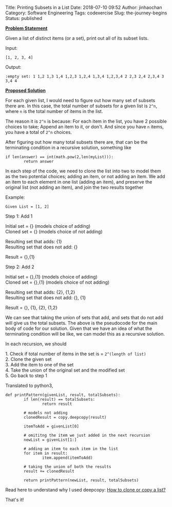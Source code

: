 Title: Printing Subsets in a List
Date: 2018-07-10 09:52
Author: jinhaochan
Category: Software Engineering
Tags: codexercise
Slug: the-journey-begins
Status: published

**<u> Problem Statement </u>**

Given a list of distinct items (or a set), print out all of its subset lists.

Input:

` [1, 2, 3, 4] `

Output:

`:empty set: 1 1,2 1,3 1,4 1,2,3 1,2,4 1,3,4 1,2,3,4 2 2,3 2,4 2,3,4 3 3,4 4`

**<u> Proposed Solution </u>**

For each given list, I would need to figure out how many set of subsets there are. In this case, the total number of subsets for a given list is `2^n`, where `n` is the total number of items in the list.

The reason it is `2^n` is because: For each item in the list, you have 2 possible choices to take; Append an item to it, or don't. And since you have `n` items, you have a total of `2^n` choices.

After figuring out how many total subsets there are, that can be the terminating condition in a recursive solution, something like


    if len(answer) == int(math.pow(2,len(myList))):
            return answer

In each step of the code, we need to clone the list into two to model them as the two potential choices; adding an item, or not adding an item. We add an item to each element in one list (adding an item), and preserve the original list (not adding an item), and join the two results together

Example:

`Given List = [1, 2]`

Step 1: Add 1

Initial set = {} (models choice of adding)  
Cloned set = {} (models choice of not adding)

Resulting set that adds: {1}  
Resulting set that does not add: {}

Result = {},{1}

Step 2: Add 2

Initial set = {},{1} (models choice of adding)  
Cloned set = {},{1} (models choice of not adding)

Resulting set that adds: {2}, {1,2}  
Resulting set that does not add: {}, {1}

Result = {}, {1}, {2}, {1,2}</code>

We can see that taking the union of sets that add, and sets that do not add will give us the total subsets. The above is the pseudocode for the main body of code for our solution. Given that we have an idea of what the terminating condition will be like, we can model this as a recursive solution.

In each recursion, we should

1\. Check if total number of items in the set is = `2^(length of list)`  
2. Clone the given set  
3. Add the item to one of the set  
4. Take the union of the original set and the modified set  
5. Go back to step 1

Translated to python3,


    def printPattern(givenList, result, totalSubsets):
            if len(result) == totalSubsets:
                    return result

            # models not adding
            clonedResult = copy.deepcopy(result)

            itemToAdd = givenList[0]

            # omititng the item we just added in the next recursion
            newList = givenList[1:]

            # adding an item to each item in the list
            for item in result:
                    item.append(itemToAdd)

            # taking the union of both the results
            result += clonedResult

            return printPattern(newList, result, totalSubsets)

Read here to understand why I used deepcopy: [How to clone or copy a list?](https://stackoverflow.com/questions/2612802/how-to-clone-or-copy-a-list)

That's it!
